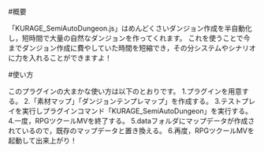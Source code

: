 #概要

「KURAGE_SemiAutoDungeon.js」はめんどくさいダンジョン作成を半自動化し，短時間で大量の自然なダンジョンを作ってくれます。
これを使うことで今までダンジョン作成に費やしていた時間を短縮でき，その分システムやシナリオに力を入れることができますよ！

#使い方

このプラグインの大まかな使い方は以下のとおりです。
1.プラグインを用意する。
2.「素材マップ」「ダンジョンテンプレマップ」を作成する。
3.テストプレイを実行しプラグインコマンド「KURAGE_SemiAutoDungeon」を実行する。
4.一度，RPGツクールMVを終了する。
5.dataフォルダにマップデータが作成されているので，既存のマップデータと置き換える。
6.再度，RPGツクールMVを起動して出来上がり！



